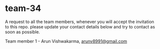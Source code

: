 # team-34

A request to all the team members, whenever you will accept the invitation to this repo. please update your contact details below and try to contact as soon as possible.

Team member 1 - Arun Vishwakarma, arunv8991@gmail.com
